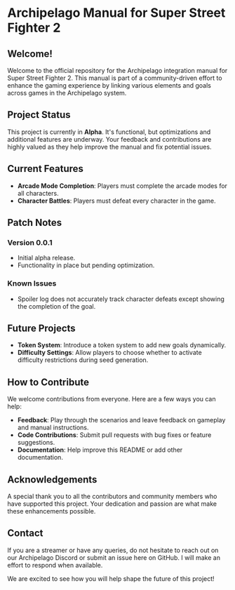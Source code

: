 # Archipelago Manual for Super Street Fighter 2

## Welcome!
Welcome to the official repository for the Archipelago integration manual for Super Street Fighter 2. This manual is part of a community-driven effort to enhance the gaming experience by linking various elements and goals across games in the Archipelago system.

## Project Status
This project is currently in **Alpha**. It's functional, but optimizations and additional features are underway. Your feedback and contributions are highly valued as they help improve the manual and fix potential issues.

## Current Features
- **Arcade Mode Completion**: Players must complete the arcade modes for all characters.
- **Character Battles**: Players must defeat every character in the game.

## Patch Notes
### Version 0.0.1
- Initial alpha release.
- Functionality in place but pending optimization.

### Known Issues
- Spoiler log does not accurately track character defeats except showing the completion of the goal.

## Future Projects
- **Token System**: Introduce a token system to add new goals dynamically.
- **Difficulty Settings**: Allow players to choose whether to activate difficulty restrictions during seed generation.

## How to Contribute
We welcome contributions from everyone. Here are a few ways you can help:
- **Feedback**: Play through the scenarios and leave feedback on gameplay and manual instructions.
- **Code Contributions**: Submit pull requests with bug fixes or feature suggestions.
- **Documentation**: Help improve this README or add other documentation.

## Acknowledgements
A special thank you to all the contributors and community members who have supported this project. Your dedication and passion are what make these enhancements possible.

## Contact
If you are a streamer or have any queries, do not hesitate to reach out on our Archipelago Discord or submit an issue here on GitHub. I will make an effort to respond when available.

We are excited to see how you will help shape the future of this project!

